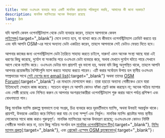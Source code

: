 ```yaml
---
title: আমরা ওএসএম ব্যবহার করে একটি মানবিক প্রচারণার পরিকল্পনা করছি, আমাদের কী জানা দরকার?
description: মানবিক ম্যাপিংয়ের অনেক উদাহরণ রয়েছে
lang: bn
---
```


যদি আপনি কেবল ওপেনস্ট্রিটম্যাপ থেকে ডেটা ব্যবহার করেন, তাহলে আপনাকে কেবল [লাইসেন্স](https://www.openstreetmap.org/copyright){:target="_blank"} মেনে চলতে হবে, যা ব্যাখ্যা করে যে কীভাবে ওপেনস্ট্রিটম্যাপ ক্রেডিট করতে হয় এবং যদি আপনি OSM-এর সাথে অন্যান্য ডেটা একত্রিত করেন, তাহলে আপনাকে সেই ডেটাও ফেরত দিতে হবে।

আপনার কাজের জন্য ওপেনস্ট্রিটম্যাপ ডেটা তৈরিতে সাহায্য করতে চাইলে, দারুন! এমন অনেক সংস্থা আছে যারা এই ধরণের কিছু করেছে, দুর্যোগ বা সংকটের পরে ওএসএম ডেটা ব্যবহার করে, অথবা যেখানে দুর্যোগ ঘটতে পারে সেখানে আগে থেকে ম্যাপিং করে। ওএসএম ডেটার মান প্রায়শই খুব ভালো হয়, অথবা যদি কিছু অনুপস্থিত থাকে, তাহলে আপনি আপনার প্রয়োজনীয় বৈশিষ্ট্যগুলি ম্যাপ করতে সাহায্য করতে পারেন। এটি করার সর্বোত্তম উপায় হল স্থানীয় ওএসএম সম্প্রদায়ের সাথে [সেই দেশের জন্য email list](https://lists.openstreetmap.org/listinfo){:target="_blank"} অথবা তাদের [OSM Forum](https://community.openstreetmap.org){:target="_blank"} এর মাধ্যমে যোগাযোগ করা। তারা হয়তো অন্যান্য গোষ্ঠীকেও চেনে যারা ইতিমধ্যেই সেখানে কাজ করেছে। সচেতন থাকুন যে আপনি কোনও ফাঁকা স্লেটে কাজ করছেন না; অনেক সক্রিয় ম্যাপার এবং গোষ্ঠী রয়েছে এবং নিশ্চিত করুন যে আপনার অংশগ্রহণকারীরা ওপেনস্ট্রিটম্যাপ শুরু করার আগে পর্যাপ্ত প্রশিক্ষণ এবং বোধগম্যতা পান।

কিছু মানবিক ম্যাপিং প্রকল্পে স্থলভাগে তথ্য সংগ্রহ, চিত্র ব্যবহার করে দূরবর্তীভাবে ম্যাপিং, অথবা উভয়ই অন্তর্ভুক্ত থাকে। প্রায়শই, উভয়কে একত্রিত করে নিশ্চিত করা যায় যে তথ্য সম্পূর্ণ এবং নির্ভুল। মানবিক ম্যাপিং প্রচেষ্টার সময় স্থানীয় লোকেদের সাথে কাজ করাও গুরুত্বপূর্ণ। মানবিক ম্যাপিংয়ের অনেক উদাহরণ রয়েছে; ওএসএমএফ কোনও নির্দিষ্ট গোষ্ঠীকে সমর্থন করে না, তবে কিছু সক্রিয় সংগঠন হল [মানবিক ওপেনস্ট্রিটম্যাপ টিম](http://www.hotosm.org){:target="_blank"}, [মিসিং ম্যাপস প্রকল্প](http://www.missingmaps.org){:target="_blank"}, এবং [প্রোজেট এস্পেস OSM ফ্রাঙ্কোফোন](https://projeteof.org/){:target="_blank"}।
